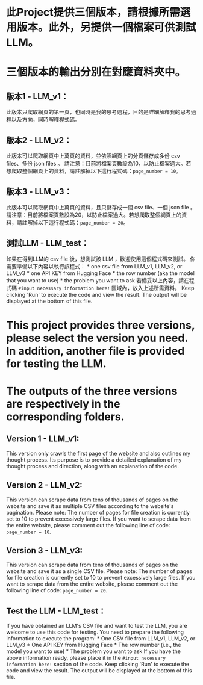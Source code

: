 # 此Project提供三個版本，請根據所需選用版本。此外，另提供一個檔案可供測試LLM。
# 三個版本的輸出分別在對應資料夾中。

## 版本1 - LLM_v1：
此版本只爬取網頁的第一頁，也同時是我的思考過程，目的是詳細解釋我的思考過程以及方向，同時解釋程式碼。

## 版本2 - LLM_v2：
此版本可以爬取網頁中上萬頁的資料，並依照網頁上的分頁儲存成多份 csv files、多份 json files 。
請注意：目前將檔案頁數設為10，以防止檔案過大。若想爬取整個網頁上的資料，請註解掉以下這行程式碼：```page_number = 10```。

## 版本3 - LLM_v3：
此版本可以爬取網頁中上萬頁的資料，且只儲存成一個 csv file、一個 json file 。
請注意：目前將檔案頁數設為20，以防止檔案過大。若想爬取整個網頁上的資料，請註解掉以下這行程式碼：```page_number = 20```。

## 測試LLM - LLM_test：
如果在得到LLM的 csv file 後，想測試該 LLM ，歡迎使用這個程式碼來測試。
你需要準備以下內容以執行該程式：
    * one csv file from LLM_v1, LLM_v2, or LLM_v3
    * one API KEY from Hugging Face
    * the row number (aka the model that you want to use)
    * the problem you want to ask
若備妥以上內容，請在程式碼 ```#input necessary information here!``` 區域內，放入上述所需資料。
Keep clicking 'Run' to execute the code and view the result. The output will be displayed at the bottom of this file.

# This project provides three versions, please select the version you need. In addition, another file is provided for testing the LLM.
# The outputs of the three versions are respectively in the corresponding folders.

## Version 1 - LLM_v1:
This version only crawls the first page of the website and also outlines my thought process. Its purpose is to provide a detailed explanation of my thought process and direction, along with an explanation of the code.

## Version 2 - LLM_v2:
This version can scrape data from tens of thousands of pages on the website and save it as multiple CSV files according to the website's pagination. Please note: The number of pages for file creation is currently set to 10 to prevent excessively large files. If you want to scrape data from the entire website, please comment out the following line of code: ```page_number = 10```.

## Version 3 - LLM_v3:
This version can scrape data from tens of thousands of pages on the website and save it as a single CSV file. Please note: The number of pages for file creation is currently set to 10 to prevent excessively large files. If you want to scrape data from the entire website, please comment out the following line of code: ```page_number = 20```.

## Test the LLM - LLM_test：
If you have obtained an LLM's CSV file and want to test the LLM, you are welcome to use this code for testing.
You need to prepare the following information to execute the program:
    * One CSV file from LLM_v1, LLM_v2, or LLM_v3
    * One API KEY from Hugging Face
    * The row number (i.e., the model you want to use)
    * The problem you want to ask
If you have the above information ready, please place it in the ```#input necessary information here!``` section of the code.
Keep clicking 'Run' to execute the code and view the result. The output will be displayed at the bottom of this file.

